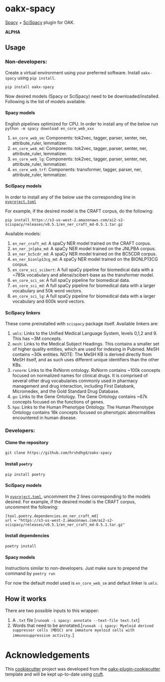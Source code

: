 # oakx-spacy

[Spacy](https://spacy.io) + [SciSpacy](https://scispacy.apps.allenai.org) plugin for OAK.

**ALPHA**

## Usage

### Non-developers:
Create a virtual environment using your preferred software. Install `oakx-spacy` using `pip install`.
```
pip install oakx-spacy
```

Now desired models (Spacy or SciSpacy) need to be downloaded/installed. Following is the list of models
available.

#### Spacy models
English pipelines optimized for CPU.
In order to install any of the below run `python -m spacy download en_core_web_xxx`

1. `en_core_web_sm`: Components: tok2vec, tagger, parser, senter, ner, attribute_ruler, lemmatizer.
2. `en_core_web_md`: Components: tok2vec, tagger, parser, senter, ner, attribute_ruler, lemmatizer.
3. `en_core_web_lg`: Components: tok2vec, tagger, parser, senter, ner, attribute_ruler, lemmatizer.
4. `en_core_web_trf`: Components: transformer, tagger, parser, ner, attribute_ruler, lemmatizer.

#### SciSpacy models
In order to install any of the below use the corresponding line in [`pyproject.toml`](https://github.com/hrshdhgd/oakx-spacy/blob/main/pyproject.toml#L35-L65)

For example, if the desired model is the CRAFT corpus, do the following:
```
pip install https://s3-us-west-2.amazonaws.com/ai2-s2-scispacy/releases/v0.5.1/en_ner_craft_md-0.5.1.tar.gz
```
Available models:

1. `en_ner_craft_md`: A spaCy NER model trained on the CRAFT corpus.
2. `en_ner_jnlpba_md`: A spaCy NER model trained on the JNLPBA corpus.
3. `en_ner_bc5cdr_md`: A spaCy NER model trained on the BC5CDR corpus.
4. `en_ner_bionlp13cg_md`: A spaCy NER model trained on the BIONLP13CG corpus.
5. `en_core_sci_scibert`: A full spaCy pipeline for biomedical data with a ~785k vocabulary and allenai/scibert-base as the transformer model.
6. `en_core_sci_sm`: A full spaCy pipeline for biomedical data.
7. `en_core_sci_md`: A full spaCy pipeline for biomedical data with a larger vocabulary and 50k word vectors.
8. `en_core_sci_lg`: A full spaCy pipeline for biomedical data with a larger vocabulary and 600k word vectors.

#### SciSpacy linkers
These come preinstalled with `scispacy` package itself. Available linkers are:
1. `umls`: Links to the Unified Medical Language System, levels 0,1,2 and 9. This has ~3M concepts.
2. `mesh`: Links to the Medical Subject Headings. This contains a smaller set of higher quality entities, which are used for indexing in Pubmed. MeSH contains ~30k entities. NOTE: The MeSH KB is derived directly from MeSH itself, and as such uses different unique identifiers than the other KBs.
3. `rxnorm`: Links to the RxNorm ontology. RxNorm contains ~100k concepts focused on normalized names for clinical drugs. It is comprised of several other drug vocabularies commonly used in pharmacy management and drug interaction, including First Databank, Micromedex, and the Gold Standard Drug Database.
4. `go`: Links to the Gene Ontology. The Gene Ontology contains ~67k concepts focused on the functions of genes.
5. `hpo`: Links to the Human Phenotype Ontology. The Human Phenotype Ontology contains 16k concepts focused on phenotypic abnormalities encountered in human disease.

### Developers:

#### Clone the repository
```
git clone https://github.com/hrshdhgd/oakx-spacy
```

#### Install `poetry`
```
pip install poetry
```

#### SciSpacy models
In [`pyproject.toml`](https://github.com/hrshdhgd/oakx-spacy/blob/main/pyproject.toml#L35-L65), uncomment the 2 lines corresponding to the models desired. For example, if the desired model is the CRAFT corpus, uncomment the following:

```
[tool.poetry.dependencies.en_ner_craft_md]
url = "https://s3-us-west-2.amazonaws.com/ai2-s2-scispacy/releases/v0.5.1/en_ner_craft_md-0.5.1.tar.gz"
```

#### Install dependencies
```
poetry install
```

#### Spacy models
Instructions similar to non-developers. Just make sure to prepend the command by `poetry run`

For now the default model used is `en_core_web_sm` and defaut linker is `umls`.

## How it works

There are two possible inputs to this wrapper:
1. A `.txt` file [`runoak -i spacy: annotate --text-file text.txt`]
2. Words that need to be annotated.[`runoak -i spacy: Myeloid derived suppressor cells (MDSC) are immature myeloid cells with immunosuppressive activity.`]
# Acknowledgements

This [cookiecutter](https://cookiecutter.readthedocs.io/en/stable/README.html) project was developed from the [oakx-plugin-cookiecutter](https://github.com/INCATools/oakx-plugin-cookiecutter) template and will be kept up-to-date using [cruft](https://cruft.github.io/cruft/).